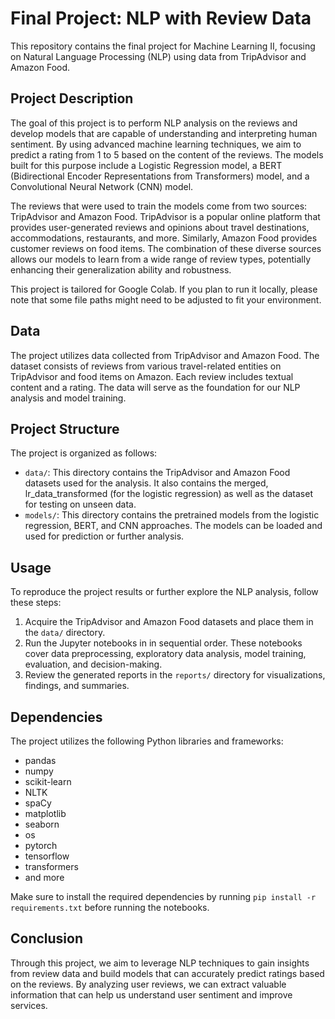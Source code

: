 # Final Project: NLP with Review Data

This repository contains the final project for Machine Learning II, focusing on Natural Language Processing (NLP) using data from TripAdvisor and Amazon Food.

## Project Description
The goal of this project is to perform NLP analysis on the reviews and develop models that are capable of understanding and interpreting human sentiment. By using advanced machine learning techniques, we aim to predict a rating from 1 to 5 based on the content of the reviews. The models built for this purpose include a Logistic Regression model, a BERT (Bidirectional Encoder Representations from Transformers) model, and a Convolutional Neural Network (CNN) model.

The reviews that were used to train the models come from two sources: TripAdvisor and Amazon Food. TripAdvisor is a popular online platform that provides user-generated reviews and opinions about travel destinations, accommodations, restaurants, and more. Similarly, Amazon Food provides customer reviews on food items. The combination of these diverse sources allows our models to learn from a wide range of review types, potentially enhancing their generalization ability and robustness.

This project is tailored for Google Colab. If you plan to run it locally, please note that some file paths might need to be adjusted to fit your environment.

## Data
The project utilizes data collected from TripAdvisor and Amazon Food. The dataset consists of reviews from various travel-related entities on TripAdvisor and food items on Amazon. Each review includes textual content and a rating. The data will serve as the foundation for our NLP analysis and model training.

## Project Structure
The project is organized as follows:

- `data/`: This directory contains the TripAdvisor and Amazon Food datasets used for the analysis. It also contains the merged, lr_data_transformed (for the logistic regression) as well as the dataset for testing on unseen data.
- `models/`: This directory contains the pretrained models from the logistic regression, BERT, and CNN approaches. The models can be loaded and used for prediction or further analysis.


## Usage
To reproduce the project results or further explore the NLP analysis, follow these steps:

1. Acquire the TripAdvisor and Amazon Food datasets and place them in the `data/` directory.
2. Run the Jupyter notebooks in in sequential order. These notebooks cover data preprocessing, exploratory data analysis, model training, evaluation, and decision-making.
3. Review the generated reports in the `reports/` directory for visualizations, findings, and summaries.

## Dependencies
The project utilizes the following Python libraries and frameworks:

- pandas
- numpy
- scikit-learn
- NLTK
- spaCy
- matplotlib
- seaborn
- os
- pytorch
- tensorflow
- transformers
- and more

Make sure to install the required dependencies by running `pip install -r requirements.txt` before running the notebooks.

## Conclusion
Through this project, we aim to leverage NLP techniques to gain insights from review data and build models that can accurately predict ratings based on the reviews. By analyzing user reviews, we can extract valuable information that can help us understand user sentiment and improve services.

